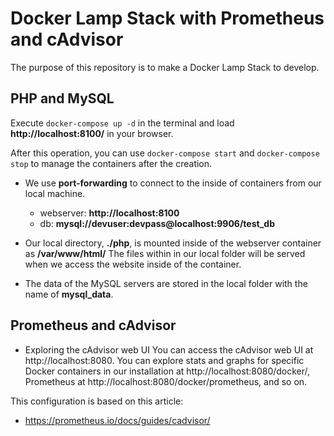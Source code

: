 # Docker Lamp Stack with Prometheus and cAdvisor

The purpose of this repository is to make a Docker Lamp Stack to develop.

## PHP and MySQL
Execute <code>docker-compose up -d</code> in the terminal and load <b>http://localhost:8100/</b> in your browser.

After this operation, you can use <code>docker-compose start</code> and <code>docker-compose stop</code> to manage the containers after the creation.

* We use <b>port-forwarding</b> to connect to the inside of containers from our local machine.
    * webserver: <b>http://localhost:8100</b>
    * db: <b>mysql://devuser:devpass@localhost:9906/test_db</b>

* Our local directory, <b>./php</b>, is mounted inside of the webserver container as <b>/var/www/html/</b>
The files within in our local folder will be served when we access the website inside of the container.
* The data of the MySQL servers are stored in the local folder with the name of <b>mysql_data</b>.

## Prometheus and cAdvisor

* Exploring the cAdvisor web UI
You can access the cAdvisor web UI at http://localhost:8080. You can explore stats and graphs for specific Docker containers in our installation at http://localhost:8080/docker/<container>, Prometheus at http://localhost:8080/docker/prometheus, and so on.

This configuration is based on this article:
* https://prometheus.io/docs/guides/cadvisor/
